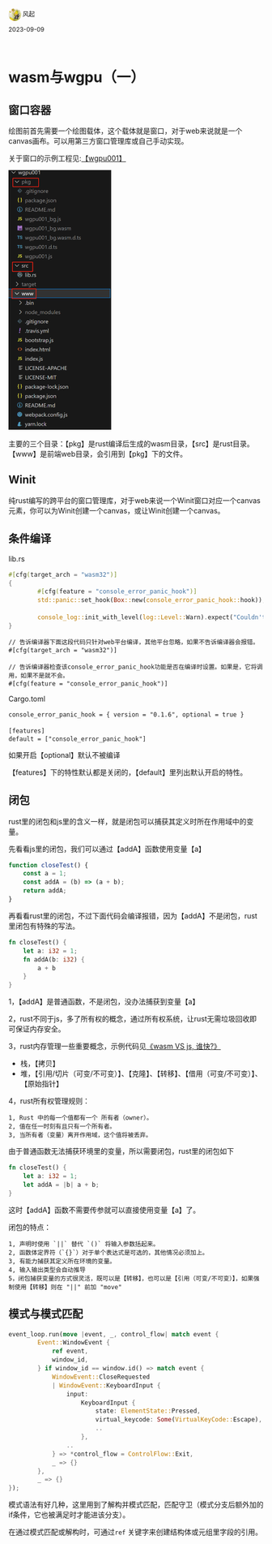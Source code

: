 <div style="overflow:hidden;"><img src="../assets/me.jpeg" alt="风起" style="border-radius:50%;width: 25px;float:left;"> <div style="float:left;margin-top: 2px;margin-left: 3px;font-size: 12px;">风起</div></div>
<div style="clear:both;font-size: 12px;height:50px;line-height: 34px;">2023-09-09</div>

# wasm与wgpu（一）
## 窗口容器

绘图前首先需要一个绘图载体，这个载体就是窗口，对于web来说就是一个canvas画布。可以用第三方窗口管理库或自己手动实现。

关于窗口的示例工程见:[【wgpu001】](https://github.com/zxhsure/learn/tree/main/wgpu001)

<img src="../assets/wgpu001-1.png" alt="image-20230909065122531" style="zoom: 50%;" />

主要的三个目录：【pkg】是rust编译后生成的wasm目录，【src】是rust目录。【www】是前端web目录，会引用到【pkg】下的文件。

## Winit

纯rust编写的跨平台的窗口管理库，对于web来说一个Winit窗口对应一个canvas元素，你可以为Winit创建一个canvas，或让Winit创建一个canvas。

## 条件编译

lib.rs

```rust
#[cfg(target_arch = "wasm32")]
{
        #[cfg(feature = "console_error_panic_hook")]
        std::panic::set_hook(Box::new(console_error_panic_hook::hook));

        console_log::init_with_level(log::Level::Warn).expect("Couldn't initialize logger");
}
```

```
// 告诉编译器下面这段代码只针对web平台编译，其他平台忽略，如果不告诉编译器会报错。
#[cfg(target_arch = "wasm32")]

// 告诉编译器检查该console_error_panic_hook功能是否在编译时设置。如果是，它将调用，如果不是就不会。
#[cfg(feature = "console_error_panic_hook")]
```

Cargo.toml

```
console_error_panic_hook = { version = "0.1.6", optional = true }

[features]
default = ["console_error_panic_hook"]
```

如果开启【optional】默认不被编译

【features】下的特性默认都是关闭的，【default】里列出默认开启的特性。

## 闭包

rust里的闭包和js里的含义一样，就是闭包可以捕获其定义时所在作用域中的变量。

先看看js里的闭包，我们可以通过【addA】函数使用变量【a】

```javascript
function closeTest() {
    const a = 1;
    const addA = (b) => (a + b);
    return addA;
}
```

再看看rust里的闭包，不过下面代码会编译报错，因为【addA】不是闭包，rust里闭包有特殊的写法。

```rust
fn closeTest() {
    let a: i32 = 1;
    fn addA(b: i32) {
        a + b
    }
}
```

1，【addA】是普通函数，不是闭包，没办法捕获到变量【a】

2，rust不同于js，多了所有权的概念，通过所有权系统，让rust无需垃圾回收即可保证内存安全。

3，rust内存管理一些重要概念，示例代码见[《wasm VS js, 谁快?》](./wasm-vs-js.md)

- 栈，【拷贝】
- 堆，【引用/切片（可变/不可变）】、【克隆】、【转移】、【借用（可变/不可变）】、【原始指针】

4，rust所有权管理规则：

```
1, Rust 中的每一个值都有一个 所有者（owner）。
2, 值在任一时刻有且只有一个所有者。
3, 当所有者（变量）离开作用域，这个值将被丢弃。
```

由于普通函数无法捕获环境里的变量，所以需要闭包，rust里的闭包如下

```rust
fn closeTest() {
    let a: i32 = 1;
    let addA = |b| a + b;
}
```

这时【addA】函数不需要传参就可以直接使用变量【a】了。

闭包的特点：

```
1, 声明时使用 `||` 替代 `()` 将输入参数括起来。
2, 函数体定界符（`{}`）对于单个表达式是可选的，其他情况必须加上。
3, 有能力捕获其定义所在环境的变量。
4, 输入输出类型会自动推导
5，闭包捕获变量的方式很灵活，既可以是【转移】，也可以是【引用（可变/不可变）】，如果强制使用【转移】则在 "||" 前加 "move"
```

## 模式与模式匹配

```rust
event_loop.run(move |event, _, control_flow| match event {
        Event::WindowEvent {
            ref event,
            window_id,
        } if window_id == window.id() => match event {
            WindowEvent::CloseRequested
            | WindowEvent::KeyboardInput {
                input:
                    KeyboardInput {
                        state: ElementState::Pressed,
                        virtual_keycode: Some(VirtualKeyCode::Escape),
                        ..
                    },
                ..
            } => *control_flow = ControlFlow::Exit,
            _ => {}
        },
        _ => {}
});
```

模式语法有好几种，这里用到了解构并模式匹配，匹配守卫（模式分支后额外加的if条件，它也被满足时才能进该分支）。

在通过模式匹配或解构时，可通过`ref` 关键字来创建结构体或元组里字段的引用。

